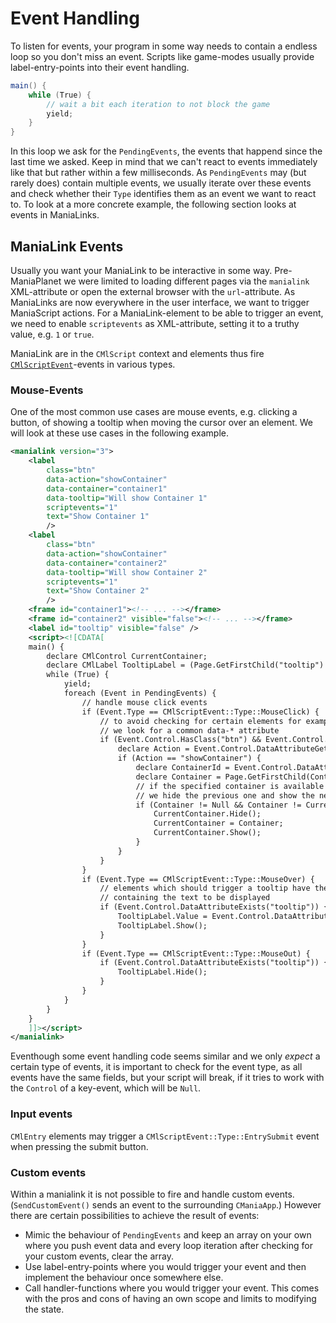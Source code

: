 # Event Handling
To listen for events, your program in some way needs to contain a endless loop so you don't miss an event. Scripts like game-modes usually provide label-entry-points into their event handling.
```c#
main() {
    while (True) {
        // wait a bit each iteration to not block the game
        yield;
    }
}
```
In this loop we ask for the `PendingEvents`, the events that happend since the last time we asked. Keep in mind that we can't react to events immediately like that but rather within a few milliseconds.
As `PendingEvents` may (but rarely does) contain multiple events, we usually iterate over these events and check whether their `Type` identifies them as an event we want to react to.
To look at a more concrete example, the following section looks at events in ManiaLinks.

## ManiaLink Events
Usually you want your ManiaLink to be interactive in some way. Pre-ManiaPlanet we were limited to loading different pages via the `manialink` XML-attribute or open the external browser with the `url`-attribute.
As ManiaLinks are now everywhere in the user interface, we want to trigger ManiaScript actions. For a ManiaLink-element to be able to trigger an event, we need to enable `scriptevents` as XML-attribute, setting it to a truthy value, e.g. `1` or `true`.

ManiaLink are in the `CMlScript` context and elements thus fire [`CMlScriptEvent`](https://maniaplanet.github.io/maniascript-reference/struct_c_ml_script_event.html)-events in various types.

### Mouse-Events
One of the most common use cases are mouse events, e.g. clicking a button, of showing a tooltip when moving the cursor over an element. We will look at these use cases in the following example.
```xml
<manialink version="3">
    <label
        class="btn"
        data-action="showContainer"
        data-container="container1"
        data-tooltip="Will show Container 1"
        scriptevents="1"
        text="Show Container 1"
        />
    <label
        class="btn"
        data-action="showContainer"
        data-container="container2"
        data-tooltip="Will show Container 2"
        scriptevents="1"
        text="Show Container 2"
        />
    <frame id="container1"><!-- ... --></frame>
    <frame id="container2" visible="false"><!-- ... --></frame>
    <label id="tooltip" visible="false" />
    <script><![CDATA[
    main() {
        declare CMlControl CurrentContainer;
        declare CMlLabel TooltipLabel = (Page.GetFirstChild("tooltip") as CMlLabel);
        while (True) {
            yield;
            foreach (Event in PendingEvents) {
                // handle mouse click events
                if (Event.Type == CMlScriptEvent::Type::MouseClick) {
                    // to avoid checking for certain elements for example by their id,
                    // we look for a common data-* attribute
                    if (Event.Control.HasClass("btn") && Event.Control.DataAttributeExists("action")) {
                        declare Action = Event.Control.DataAttributeGet("action");
                        if (Action == "showContainer") {
                            declare ContainerId = Event.Control.DataAttributeGet("container");
                            declare Container = Page.GetFirstChild(ContainerId);
                            // if the specified container is available and not already shown,
                            // we hide the previous one and show the new one.
                            if (Container != Null && Container != CurrentContainer) {
                                CurrentContainer.Hide();
                                CurrentContainer = Container;
                                CurrentContainer.Show();
                            }
                        }
                    }
                }
                if (Event.Type == CMlScriptEvent::Type::MouseOver) {
                    // elements which should trigger a tooltip have the data-tooltip attribute
                    // containing the text to be displayed
                    if (Event.Control.DataAttributeExists("tooltip")) {
                        TooltipLabel.Value = Event.Control.DataAttributeGet("tooltip");
                        TooltipLabel.Show();
                    }
                }
                if (Event.Type == CMlScriptEvent::Type::MouseOut) {
                    if (Event.Control.DataAttributeExists("tooltip")) {
                        TooltipLabel.Hide();
                    }
                }
            }
        }
    }
    ]]></script>
</manialink>
```
Eventhough some event handling code seems similar and we only *expect* a certain type of events, it is important to check for the event type, as all events have the same fields, but your script will break, if it tries to work with the `Control` of a key-event, which will be `Null`.

### Input events
`CMlEntry` elements may trigger a `CMlScriptEvent::Type::EntrySubmit` event when pressing the submit button.

### Custom events
Within a manialink it is not possible to fire and handle custom events. (`SendCustomEvent()` sends an event to the surrounding `CManiaApp`.) However there are certain possibilities to achieve the result of events:
* Mimic the behaviour of `PendingEvents` and keep an array on your own where you push event data and every loop iteration after checking for your custom events, clear the array.
* Use label-entry-points where you would trigger your event and then implement the behaviour once somewhere else.
* Call handler-functions where you would trigger your event. This comes with the pros and cons of having an own scope and limits to modifying the state.